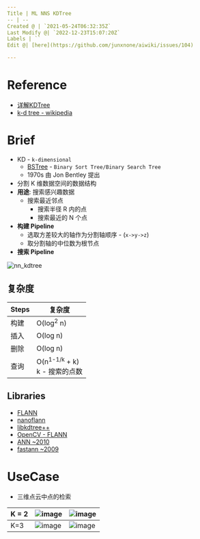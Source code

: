 ```yaml
---
Title | ML NNS KDTree
-- | --
Created @ | `2021-05-24T06:32:35Z`
Last Modify @| `2022-12-23T15:07:20Z`
Labels | ``
Edit @| [here](https://github.com/junxnone/aiwiki/issues/104)

---
```

# Reference
- [详解KDTree](https://blog.csdn.net/silangquan/article/details/41483689)
- [k-d tree - wikipedia](https://en.wikipedia.org/wiki/K-d_tree)

# Brief
- KD - `k-dimensional`
  - [BSTree](https://github.com/junxnone/tech-io/issues/989) - `Binary Sort Tree/Binary Search Tree`
  - 1970s 由 Jon Bentley 提出
- 分割 K 维数据空间的数据结构
- **用途**: 搜索感兴趣数据 
  - 搜索最近邻点
    - 搜索半径 R 内的点
    - 搜索最近的 N 个点
- **构建 Pipeline**
  - 选取方差较大的轴作为分割轴顺序 - (`x->y->z`)
  - 取分割轴的中位数为根节点
- **搜索 Pipeline**



![nn_kdtree](https://user-images.githubusercontent.com/2216970/119446732-7d80c300-bd61-11eb-988a-b6e04438c644.gif)

## 复杂度

Steps | 复杂度
-- | --
构建 | O(log<sup>2</sup> n)
插入 | O(log n)
删除 | O(log n)
查询 | O(n<sup>1-1/k</sup> + k)<br> k - 搜索的点数


## Libraries
- [FLANN](/FLANN)
- [nanoflann](/nanoflann)
- [libkdtree++](https://github.com/nvmd/libkdtree)
- [OpenCV - FLANN](https://docs.opencv.org/4.0.0/dc/de2/classcv_1_1FlannBasedMatcher.html)
- [ANN ~2010](http://www.cs.umd.edu/~mount/ANN/)
- [fastann ~2009](https://github.com/philbinj/fastann)

# UseCase
- 三维点云中点的检索

K = 2 | ![image](https://user-images.githubusercontent.com/2216970/119448597-24665e80-bd64-11eb-8a95-a91e750312fe.png) | ![image](https://user-images.githubusercontent.com/2216970/119445738-da7b7980-bd5f-11eb-86d9-375e9afe9e79.png) 
-- | -- | --
K=3 | ![image](https://user-images.githubusercontent.com/2216970/119309254-a4c38b80-bca0-11eb-9986-dfd0058edf96.png) | ![image](https://user-images.githubusercontent.com/2216970/119445591-a1dba000-bd5f-11eb-8cd6-ec4c8f892065.png)


